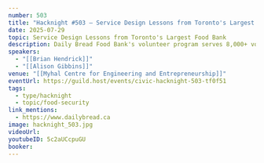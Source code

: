 ```yaml
---
number: 503
title: "Hacknight #503 – Service Design Lessons from Toronto's Largest Food Bank"
date: 2025-07-29
topic: Service Design Lessons from Toronto's Largest Food Bank
description: Daily Bread Food Bank's volunteer program serves 8,000+ volunteers annually, but faced challenges with misaligned expectations and inefficient onboarding. This talk presents a case study showing how service transformed their volunteer experience, and discusses opportunities for civic tech professionals to apply their skills to similar challenges at Toronto charities.
speakers:
  - "[[Brian Hendrick]]"
  - "[[Alison Gibbins]]"
venue: "[[Myhal Centre for Engineering and Entrepreneurship]]"
eventUrl: https://guild.host/events/civic-hacknight-503-tf0f51
tags:
  - type/hacknight
  - topic/food-security
link_mentions:
  - https://www.dailybread.ca
image: hacknight_503.jpg
videoUrl:
youtubeID: 5c2aUCcpuGU
booker:
---
```

